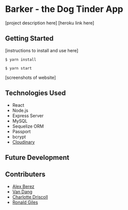 # Barker - the Dog Tinder App

[project description here]
[heroku link here]

## Getting Started

[instructions to install and use here]

```
$ yarn install
```

```
$ yarn start
```

[screenshots of website]

## Technologies Used
- React
- Node.js
- Express Server
- MySQL
- Sequelize ORM
- Passport
- bcrypt
- [Cloudinary](https://cloudinary.com/)

## Future Development

## Contributers
- [Alex Berez](https://github.com/awberez)
- [Van Dang](https://github.com/honeyvan)
- [Charlotte Driscoll](https://github.com/Cdriscoll621)
- [Ronald Giles](https://github.com/rtgiles)
